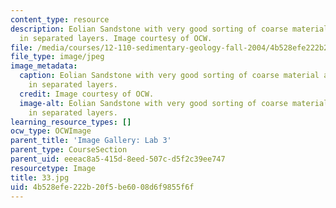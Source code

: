 ```yaml
---
content_type: resource
description: Eolian Sandstone with very good sorting of coarse material and fine material
  in separated layers. Image courtesy of OCW.
file: /media/courses/12-110-sedimentary-geology-fall-2004/4b528efe222b20f5be6008d6f9855f6f_33.jpg
file_type: image/jpeg
image_metadata:
  caption: Eolian Sandstone with very good sorting of coarse material and fine material
    in separated layers.
  credit: Image courtesy of OCW.
  image-alt: Eolian Sandstone with very good sorting of coarse material and fine material
    in separated layers.
learning_resource_types: []
ocw_type: OCWImage
parent_title: 'Image Gallery: Lab 3'
parent_type: CourseSection
parent_uid: eeeac8a5-415d-8eed-507c-d5f2c39ee747
resourcetype: Image
title: 33.jpg
uid: 4b528efe-222b-20f5-be60-08d6f9855f6f
---
```

